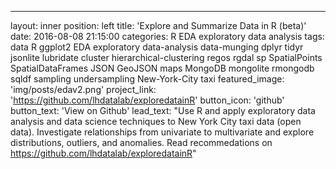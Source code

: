 ---
layout: inner
position: left
title: 'Explore and Summarize Data in R (beta)'
date: 2016-08-08 21:15:00
categories: R EDA exploratory data analysis
tags: data R ggplot2 EDA exploratory data-analysis data-munging dplyr tidyr jsonlite lubridate cluster hierarchical-clustering regos rgdal sp SpatialPoints SpatialDataFrames JSON GeoJSON maps MongoDB mongolite rmongodb sqldf sampling undersampling New-York-City taxi
featured_image: 'img/posts/edav2.png'
project_link: 'https://github.com/lhdatalab/exploredatainR'
button_icon: 'github'
button_text: 'View on Github'
lead_text: "Use R and apply exploratory data analysis and data science techniques to New York City taxi data (open data). Investigate relationships from univariate to multivariate and explore distributions, outliers, and anomalies. Read recommedations on https://github.com/lhdatalab/exploredatainR"



